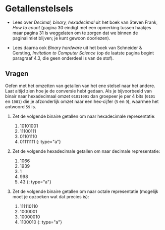 # Getallenstelsels

- Lees over *Decimal, binary, hexadecimal* uit het boek van Steven Frank, *How to count* (pagina 30 eindigt met een opmerking tussen haakjes maar pagina 31 is weggelaten om te zorgen dat we binnen de paginalimiet blijven; je kunt gewoon doorlezen).

- Lees daarna ook *Binary hardware* uit het boek van Schneider & Gersting, *Invitation to Computer Science* (op de laatste pagina begint paragraaf 4.3, die geen onderdeel is van de stof).

## Vragen

Oefen met het omzetten van getallen van het ene stelsel naar het andere. Laat altijd zien hoe je de conversie hebt gedaan. Als je bijvoorbeeld van binair naar hexadecimaal omzet `01011001` dan groepeer je per 4 bits (`0101` en `1001`) die je afzonderlijk omzet naar een hex-cijfer (`5` en `9`), waarmee het antwoord `59` is.

1.  Zet de volgende binaire getallen om naar hexadecimale representatie:

    1. 10101001
    1. 11100111
    1. 01101110
    1. 01111111
    {: type="a"}

1.  Zet de volgende hexadecimale getallen om naar decimale representatie:

    1. 1066
    1. 1939
    1. 1
    1. 998
    1. 43
    {: type="a"}

1.  Zet de volgende binaire getallen om naar octale representatie (mogelijk moet je opzoeken wat dat precies is):

    1. 111110110
    1. 1000001
    1. 10000010
    1. 1100010
    {: type="a"}

